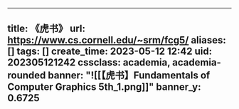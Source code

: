 
---
title: 《虎书》
url: https://www.cs.cornell.edu/~srm/fcg5/
aliases: []
tags: []
create_time: 2023-05-12 12:42
uid: 202305121242
cssclass: academia, academia-rounded
banner: "![[【虎书】Fundamentals of Computer Graphics 5th_1.png]]"
banner_y: 0.6725
---
